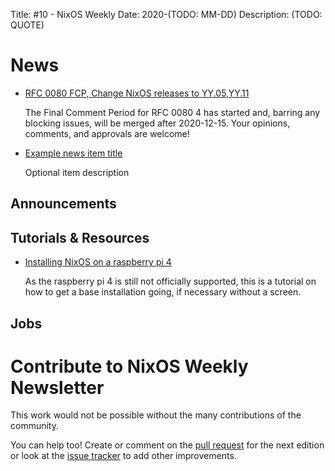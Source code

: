 Title: #10 - NixOS Weekly
Date: 2020-(TODO: MM-DD)
Description: (TODO: QUOTE)

# News

- [RFC 0080 FCP, Change NixOS releases to YY.05,YY.11](https://github.com/NixOS/rfcs/pull/80)

  The Final Comment Period for RFC 0080 4 has started and, barring any blocking issues, will be merged after 2020-12-15. Your opinions, comments, and approvals are welcome!
  
- [Example news item title](http://example.com)

  Optional item description

## Announcements

## Tutorials & Resources

- [Installing NixOS on a raspberry pi 4](https://schauderbasis.de/posts/install_nixos_on_raspberry_pi_4/)
  
  As the raspberry pi 4 is still not officially supported, this is a tutorial on how to get a base installation going, if necessary without a screen.

## Jobs

# Contribute to NixOS Weekly Newsletter

This work would not be possible without the many contributions of the community.

You can help too! Create or comment on the [pull request](https://github.com/NixOS/nixos-weekly/pulls)
for the next edition or look at the
[issue tracker](https://github.com/NixOS/nixos-weekly/issues) to add other improvements.

